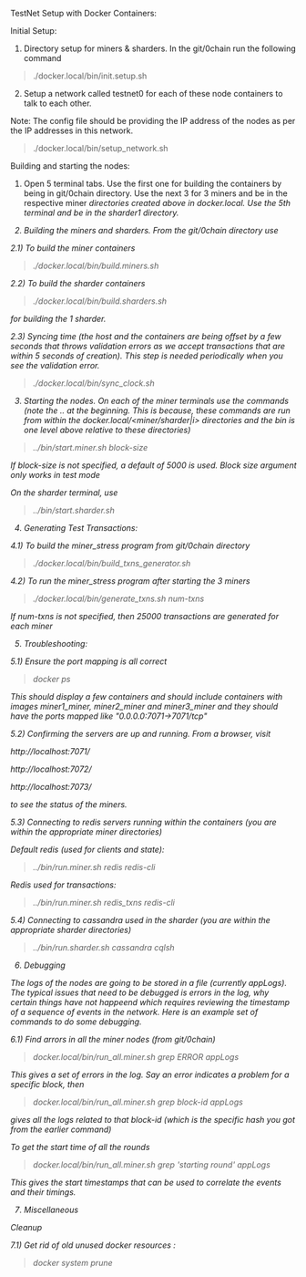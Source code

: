TestNet Setup with Docker Containers:

Initial Setup:

1) Directory setup for miners & sharders. In the git/0chain run the following command

> ./docker.local/bin/init.setup.sh

2) Setup a network called testnet0 for each of these node containers to talk to each other.

Note: The config file should be providing the IP address of the nodes as per the IP addresses in this network.

> ./docker.local/bin/setup_network.sh

Building and starting the nodes:

1) Open 5 terminal tabs. Use the first one for building the containers by being in git/0chain directory.
Use the next 3 for 3 miners and be in the respective miner<i> directories created above in docker.local.
Use the 5th terminal and be in the sharder1 directory.

2) Building the miners and sharders. From the git/0chain directory use

2.1) To build the miner containers

> ./docker.local/bin/build.miners.sh

2.2) To build the sharder containers

> ./docker.local/bin/build.sharders.sh

for building the 1 sharder.

2.3) Syncing time (the host and the containers are being offset by a few seconds that throws validation errors as we accept transactions that are within 5 seconds of creation). This step is needed periodically when you see the validation error.

> ./docker.local/bin/sync_clock.sh

3) Starting the nodes. On each of the miner terminals use the commands (note the .. at the beginning. This is because, these commands are run from within the docker.local/<miner/sharder|i> directories and the bin is one level above relative to these directories)

> ../bin/start.miner.sh block-size

If block-size is not specified, a default of 5000 is used. Block size argument only works in test mode

On the sharder terminal, use

> ../bin/start.sharder.sh

4) Generating Test Transactions:

4.1) To build the miner_stress program from git/0chain directory

> ./docker.local/bin/build_txns_generator.sh

4.2) To run the miner_stress program after starting the 3 miners

> ./docker.local/bin/generate_txns.sh num-txns

If num-txns is not specified, then 25000 transactions are generated for each miner

5) Troubleshooting:

5.1) Ensure the port mapping is all correct

> docker ps

This should display a few containers and should include containers with images miner1_miner, miner2_miner and miner3_miner and they should have the ports mapped like "0.0.0.0:7071->7071/tcp"

5.2) Confirming the servers are up and running. From a browser, visit

http://localhost:7071/

http://localhost:7072/

http://localhost:7073/

to see the status of the miners.

5.3) Connecting to redis servers running within the containers (you are within the appropriate miner directories)

Default redis (used for clients and state):

> ../bin/run.miner.sh redis redis-cli

Redis used for transactions:

> ../bin/run.miner.sh redis_txns redis-cli

5.4) Connecting to cassandra used in the sharder (you are within the appropriate sharder directories)

> ../bin/run.sharder.sh cassandra cqlsh

6) Debugging

The logs of the nodes are going to be stored in a file (currently appLogs). The typical issues that need to be debugged is errors in the log, why certain things have not happeend which requires reviewing the timestamp of a sequence of events in the network. Here is an example set of commands to do some debugging.

6.1) Find arrors in all the miner nodes (from git/0chain)

> docker.local/bin/run_all.miner.sh grep ERROR appLogs

This gives a set of errors in the log. Say an error indicates a problem for a specific block, then

> docker.local/bin/run_all.miner.sh grep block-id appLogs

gives all the logs related to that block-id (which is the specific hash you got from the earlier command)

To get the start time of all the rounds

> docker.local/bin/run_all.miner.sh grep 'starting round' appLogs

This gives the start timestamps that can be used to correlate the events and their timings.

7) Miscellaneous

Cleanup

7.1) Get rid of old unused docker resources :

> docker system prune
